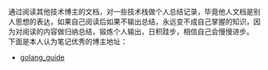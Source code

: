 通过阅读其他技术博主的文档，对一些技术栈做个人总结记录，毕竟他人文档是别人思想的表达，如果自己阅读后如果不输出总结，永远变不成自己掌握的知识，因为对阅读的内容做归纳总结，锻炼个人输出，日积跬步，相信自己会慢慢进步。
下面是本人认为笔记优秀的博主地址：
* [golang_guide](https://github.com/mao888/golang-guide/blob/main/README.md)
